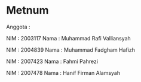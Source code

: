 # Metnum

Anggota :

NIM  : 2003117
Nama : Muhammad Rafi Valliansyah

NIM  : 2004839
Nama : Muhammad Fadgham Hafizh

NIM  : 2007423
Nama : Fahmi Pahrezi

NIM  : 2007478
Nama : Hanif Firman Alamsyah
